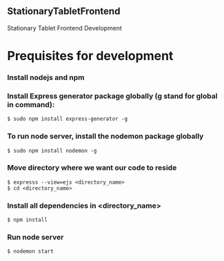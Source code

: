 ## StationaryTabletFrontend
Stationary Tablet Frontend Development

# Prequisites for development
### Install nodejs and npm ###

### Install Express generator package globally (g stand for global in command): ###
```shell_session
$ sudo npm install express-generator -g
```

### To run node server, install the nodemon package globally ###
```shell_session
$ sudo npm install nodemon -g
```

### Move directory where we want our code to reside ###
```shell_session
$ expresss --view=ejs <directory_name>
$ cd <directory_name>
```

### Install all dependencies in <directory_name> ###
```shell_session
$ npm install
```

### Run node server ###
```shell_session
$ nodemon start
```
